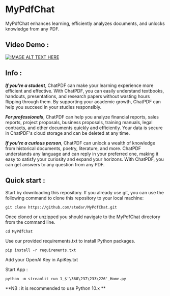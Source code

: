 # MyPdfChat
MyPdfChat enhances learning, efficiently analyzes documents, and unlocks knowledge from any PDF.

## Video Demo :

[![IMAGE ALT TEXT HERE](https://img.youtube.com/vi/qrKwtJN2yfo/0.jpg)](https://www.youtube.com/watch?v=qrKwtJN2yfo)

## Info :

***If you're a student***, ChatPDF can make your learning experience more efficient and effective. With ChatPDF, you can easily understand textbooks, handouts, presentations, and research papers without wasting hours flipping through them. By supporting your academic growth, ChatPDF can help you succeed in your studies responsibly.

***For professionals***, ChatPDF can help you analyze financial reports, sales reports, project proposals, business proposals, training manuals, legal contracts, and other documents quickly and efficiently. Your data is secure in ChatPDF's cloud storage and can be deleted at any time.

***If you're a curious person***, ChatPDF can unlock a wealth of knowledge from historical documents, poetry, literature, and more. ChatPDF understands any language and can reply in your preferred one, making it easy to satisfy your curiosity and expand your horizons. With ChatPDF, you can get answers to any question from any PDF.

## Quick start :

Start by downloading this repository. If you already use git, you can use the following command to clone this repository to your local machine:

```git clone https://github.com/stodar/MyPdfChat.git```

Once cloned or unzipped you should navigate to the MyPdfChat directory from the command line.

```cd MyPdfChat```

Use our provided requirements.txt to install Python packages.

```pip install -r requirements.txt```

Add your OpenAI Key in ApiKey.txt

Start App :

```python -m streamlit run 1_$'\360\237\233\226'_Home.py```

**NB : it is recommended to use Python 10.x ** 
